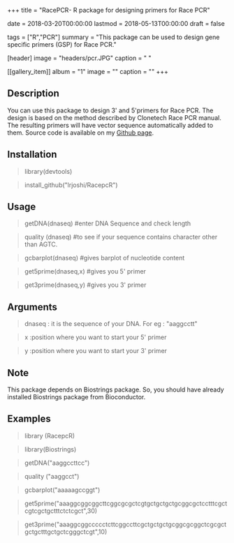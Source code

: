 +++
title = "RacePCR- R package for designing primers for Race PCR"

date = 2018-03-20T00:00:00
lastmod = 2018-05-13T00:00:00
draft = false

tags = ["R","PCR"]
summary = "This package can be used to design gene specific primers (GSP) for Race PCR."

[header]
image = "headers/pcr.JPG"
caption = " "

[[gallery_item]]
album = "1"
image = ""
caption = ""
+++


## Description
You can use this package to design 3' and 5'primers for Race PCR. The design is based on the method described by Clonetech Race PCR manual. The resulting primers will have vector sequence automatically added to them. Source code is available on my [Github page](https://github.com/lrjoshi/RacepcR).

## Installation
>library(devtools)

>install_github("lrjoshi/RacepcR")

## Usage
>getDNA(dnaseq) #enter DNA Sequence and check length

>quality (dnaseq) #to see if your sequence contains character other than AGTC.

>gcbarplot(dnaseq) #gives barplot of nucleotide content

>get5prime(dnaseq,x) #gives you 5' primer

>get3prime(dnaseq,y) #gives you 3' primer

## Arguments
>dnaseq	: it is the sequence of your DNA. For eg : "aaggcctt"

>x	:position where you want to start your 5' primer

>y	:position where you want to start your 3' primer

## Note
This package depends on Biostrings package. So, you should have already installed Biostrings package from Bioconductor.

## Examples
>library (RacepcR)

>library(Biostrings)

>getDNA("aaggccttcc")

>quality ("aaggcct")

>gcbarplot("aaaaagccggt")

>get5prime("aaaggcggcggcttcggcgcgctcgtgctgctgctgcggcgctcctttcgctcgtcgctgctttctctcgct",30)

>get3prime("aaaggcggccccctcttcggccttcgctgctgctgcggcgcggctcgcgctgctgctttgctgctcgggctcgt",10)